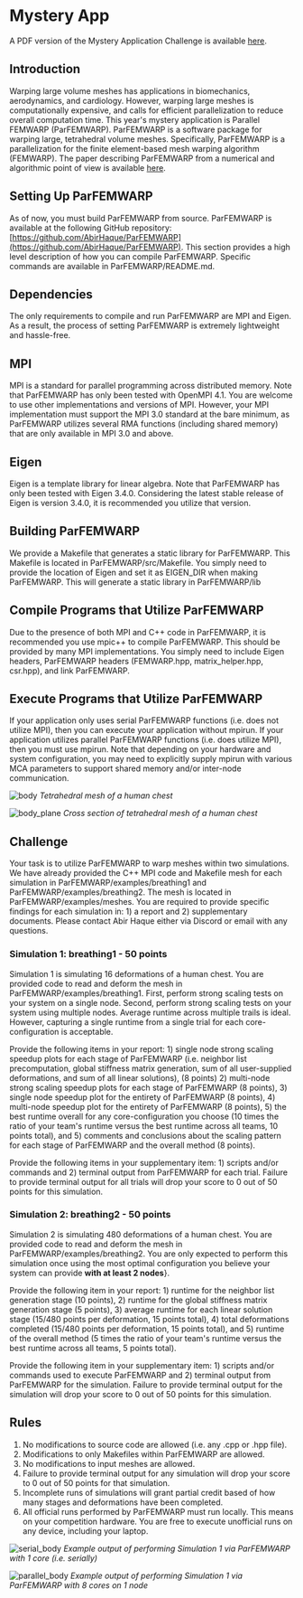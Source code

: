 # Mystery App
A PDF version of the Mystery Application Challenge is available [here](https://drive.google.com/file/d/17zG2p2sK_SLt0TN21CrCSXAeB67YMGdg/view?usp=sharing).

## Introduction
Warping large volume meshes has applications in biomechanics, aerodynamics, and cardiology. However, warping large meshes is computationally expensive, and calls for efficient parallelization to reduce overall computation time. This year's mystery application is Parallel FEMWARP (ParFEMWARP). ParFEMWARP is a software package for warping large, tetrahedral volume meshes. Specifically, ParFEMWARP is a  parallelization for the finite element-based mesh warping algorithm (FEMWARP). The paper describing ParFEMWARP from a numerical and algorithmic point of view is available [here](https://internationalmeshingroundtable.com/assets/papers/2025/1018-compressed.pdf).

## Setting Up ParFEMWARP
As of now, you must build ParFEMWARP from source. ParFEMWARP is available at the following GitHub repository: [https://github.com/AbirHaque/ParFEMWARP](https://github.com/AbirHaque/ParFEMWARP). This section provides a high level description of how you can compile ParFEMWARP. Specific commands are available in ParFEMWARP/README.md.

## Dependencies
The only requirements to compile and run ParFEMWARP are MPI and Eigen. As a result, the process of setting ParFEMWARP is extremely lightweight and hassle-free. 

## MPI
MPI is a standard for parallel programming across distributed memory. Note that ParFEMWARP has only been tested with OpenMPI 4.1. You are welcome to use other implementations and versions of MPI. However, your MPI implementation must support the MPI 3.0 standard at the bare minimum, as ParFEMWARP utilizes several RMA functions (including shared memory) that are only available in MPI 3.0 and above.

## Eigen
Eigen is a template library for linear algebra. Note that ParFEMWARP has only been tested with Eigen 3.4.0. Considering the latest stable release of Eigen is version 3.4.0, it is recommended you utilize that version. 

## Building ParFEMWARP
We provide a Makefile that generates a static library for ParFEMWARP. This Makefile is located in ParFEMWARP/src/Makefile. You simply need to provide the location of Eigen and set it as EIGEN\_DIR when making ParFEMWARP. This will generate a static library in ParFEMWARP/lib

## Compile Programs that Utilize ParFEMWARP
Due to the presence of both MPI and C++ code in ParFEMWARP, it is recommended you use mpic++ to compile ParFEMWARP. This should be provided by many MPI implementations. You simply need to include Eigen headers, ParFEMWARP headers (FEMWARP.hpp, matrix\_helper.hpp, csr.hpp), and link ParFEMWARP. 

## Execute Programs that Utilize ParFEMWARP
If your application only uses serial ParFEMWARP functions (i.e. does not utilize MPI), then you can execute your application without mpirun. If your application utilizes parallel ParFEMWARP functions (i.e. does utilize MPI), then you must use mpirun. Note that depending on your hardware and system configuration, you may need to explicitly supply mpirun with various MCA parameters to support shared memory and/or inter-node communication.

![body](./images/body.png "body.png")
*Tetrahedral mesh of a human chest*

![body_plane](./images/body_plane.png "body_plane.png")
*Cross section of tetrahedral mesh of a human chest*

## Challenge
Your task is to utilize ParFEMWARP to warp meshes within two simulations. We have already provided the C++ MPI code and Makefile mesh for each simulation in ParFEMWARP/examples/breathing1 and ParFEMWARP/examples/breathing2. The mesh is located in ParFEMWARP/examples/meshes. You are required to provide specific findings for each simulation in: 1) a report and 2) supplementary documents. Please contact Abir Haque either via Discord or email with any questions.

### Simulation 1: breathing1 - 50 points
Simulation 1 is simulating 16 deformations of a human chest. You are provided code to read and deform the mesh in ParFEMWARP/examples/breathing1. First, perform strong scaling tests on your system on a single node. Second, perform strong scaling tests on your system using multiple nodes. Average runtime across multiple trails is ideal. However, capturing a single runtime from a single trial for each core-configuration is acceptable.


Provide the following items in your report: 1) single node strong scaling speedup plots for each stage of ParFEMWARP (i.e. neighbor list precomputation, global stiffness matrix generation, sum of all user-supplied deformations, and sum of all linear solutions), (8 points) 2) multi-node strong scaling speedup plots for each stage of ParFEMWARP (8 points), 3) single node speedup plot for the entirety of ParFEMWARP (8 points), 4) multi-node speedup plot for the entirety of ParFEMWARP (8 points), 5) the best runtime overall for any core-configuration you choose (10 times the ratio of your team's runtime versus the best runtime across all teams, 10 points total), and 5) comments and conclusions about the scaling pattern for each stage of ParFEMWARP and the overall method (8 points).

Provide the following items in your supplementary item: 1) scripts and/or commands and 2) terminal output from ParFEMWARP for each trial. Failure to provide terminal output for all trials will drop your score to 0 out of 50 points for this simulation.

### Simulation 2: breathing2 - 50 points
Simulation 2 is simulating 480 deformations of a human chest. You are provided code to read and deform the mesh in ParFEMWARP/examples/breathing2. You are only expected to perform this simulation once using the most optimal configuration you believe your system can provide **with at least 2 nodes**}.

Provide the following item in your report: 1) runtime for the neighbor list generation stage (10 points), 2) runtime for the global stiffness matrix generation stage (5 points), 3) average runtime for each linear solution stage (15/480 points per deformation, 15 points total), 4) total deformations completed (15/480 points per deformation, 15 points total), and 5) runtime of the overall method (5 times the ratio of your team's runtime versus the best runtime across all teams, 5 points total).

Provide the following item in your supplementary item: 1) scripts and/or commands used to execute ParFEMWARP and 2) terminal output from ParFEMWARP for the simulation. Failure to provide terminal output for the simulation will drop your score to 0 out of 50 points for this simulation.

## Rules
1. No modifications to source code are allowed (i.e. any .cpp or .hpp file).
2. Modifications to only Makefiles within ParFEMWARP are allowed.
3. No modifications to input meshes are allowed.
4. Failure to provide terminal output for any simulation will drop your score to 0 out of 50 points for that simulation.
5. Incomplete runs of simulations will grant partial credit based of how many stages and deformations have been completed. 
6. All official runs performed by ParFEMWARP must run locally. This means on your competition hardware. You are free to execute unofficial runs on any device, including your laptop.


![serial_body](./images/serial_body.png "serial_body")
*Example output of performing Simulation 1 via ParFEMWARP with 1 core (i.e. serially)*

![parallel_body](./images/parallel_body.png "parallel_body")
*Example output of performing Simulation 1 via ParFEMWARP with 8 cores on 1 node*
